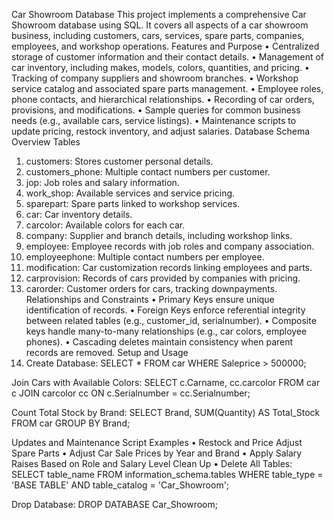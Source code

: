 Car Showroom Database
This project implements a comprehensive Car Showroom database using SQL. It covers all aspects of a car showroom business, including customers, cars, services, spare parts, companies, employees, and workshop operations.
Features and Purpose
•	Centralized storage of customer information and their contact details.
•	Management of car inventory, including makes, models, colors, quantities, and pricing.
•	Tracking of company suppliers and showroom branches.
•	Workshop service catalog and associated spare parts management.
•	Employee roles, phone contacts, and hierarchical relationships.
•	Recording of car orders, provisions, and modifications.
•	Sample queries for common business needs (e.g., available cars, service listings).
•	Maintenance scripts to update pricing, restock inventory, and adjust salaries.
Database Schema Overview
Tables
1.	customers: Stores customer personal details.
2.	customers_phone: Multiple contact numbers per customer.
3.	jop: Job roles and salary information.
4.	work_shop: Available services and service pricing.
5.	sparepart: Spare parts linked to workshop services.
6.	car: Car inventory details.
7.	carcolor: Available colors for each car.
8.	company: Supplier and branch details, including workshop links.
9.	employee: Employee records with job roles and company association.
10.	employeephone: Multiple contact numbers per employee.
11.	modification: Car customization records linking employees and parts.
12.	carprovision: Records of cars provided by companies with pricing.
13.	carorder: Customer orders for cars, tracking downpayments.
Relationships and Constraints
•	Primary Keys ensure unique identification of records.
•	Foreign Keys enforce referential integrity between related tables (e.g., customer_id, serialnumber).
•	Composite keys handle many-to-many relationships (e.g., car colors, employee phones).
•	Cascading deletes maintain consistency when parent records are removed.
Setup and Usage
1.	Create Database:
SELECT * FROM car
WHERE Saleprice > 500000;

Join Cars with Available Colors:
 SELECT c.Carname, cc.carcolor
FROM car c
JOIN carcolor cc ON c.Serialnumber = cc.Serialnumber;

Count Total Stock by Brand:
SELECT Brand, SUM(Quantity) AS Total_Stock
FROM car
GROUP BY Brand;

Updates and Maintenance Script Examples
•	Restock and Price Adjust Spare Parts
•	Adjust Car Sale Prices by Year and Brand
•	Apply Salary Raises Based on Role and Salary Level
Clean Up
•	Delete All Tables:
SELECT table_name
FROM information_schema.tables
WHERE table_type = 'BASE TABLE' AND table_catalog = 'Car_Showroom';

Drop Database:
DROP DATABASE Car_Showroom;
